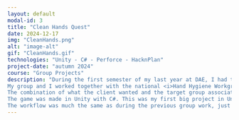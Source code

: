 ```yaml
---
layout: default
modal-id: 3
title: "Clean Hands Quest"
date: 2024-12-17
img: "CleanHands.png"
alt: "image-alt"
gif: "CleanHands.gif"
technologies: "Unity - C# - Perforce - HacknPlan"
project-date: "autumn 2024"
course: "Group Projects"
description: "During the first semester of my last year at DAE, I had the course <i>Group Projects</i>. This was another group project in collaboration with the other majors, only this time we worked on the game four days a week for twelve weeks.<br><br>
My group and I worked together with the national <i>Hand Hygiene Workgroup</i>, that wanted to make a game that teaches and raises awareness about hand hygiene among hospital staff. This would be deployed during their campaign on the national hand hygiene day.<br><br>
The combination of what the client wanted and the target group associated with it gave us a real challenge when designing the game. Eventually though, we came up with a detective-style game. The player is in a hospital where a patient has been infected due to an error in hand hygiene procedure by one of the staff members. It is now up to them to figure out who made the mistake and what exactly went wrong.<br><br>
The game was made in Unity with C#. This was my first big project in Unity and gave me valuable insight into the workings of the engine. It was also one of my few projects made in C#, but that didn't give me any issues because I had prior experience with C++.<br><br>
The workflow was much the same as during the previous group work, just on a bigger scale. Perforce was used again as source control software, and HacknPlan as planning software."
---
```

